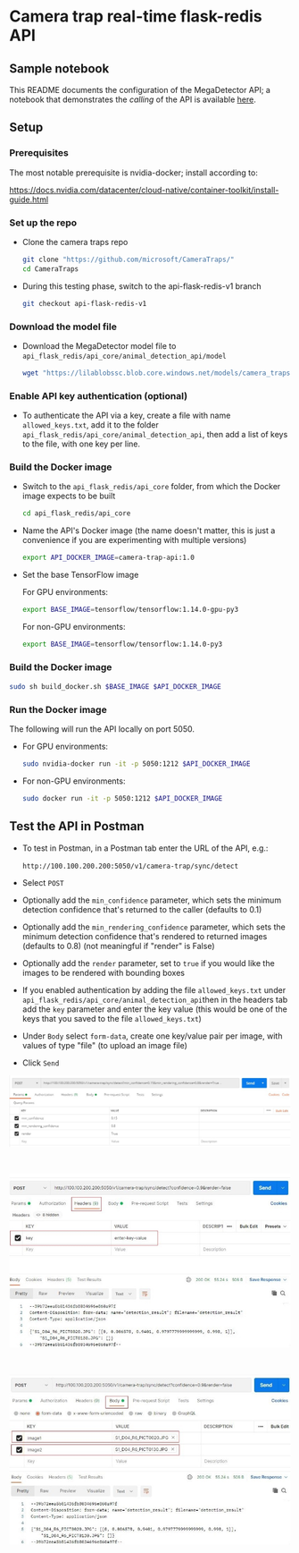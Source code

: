 # Camera trap real-time flask-redis API

## Sample notebook

This README documents the configuration of the MegaDetector API; a notebook that demonstrates the *calling* of the API is available [here](camera_trap_flask_api_test.ipynb).

## Setup

### Prerequisites

The most notable prerequisite is nvidia-docker; install according to:

<https://docs.nvidia.com/datacenter/cloud-native/container-toolkit/install-guide.html>


### Set up the repo

- Clone the camera traps repo

    ```bash
    git clone "https://github.com/microsoft/CameraTraps/"
    cd CameraTraps
    ```
    
- During this testing phase, switch to the api-flask-redis-v1 branch

    ```bash
    git checkout api-flask-redis-v1
    ````


### Download the model file

- Download the MegaDetector model file to `api_flask_redis/api_core/animal_detection_api/model`

    ```bash
    wget "https://lilablobssc.blob.core.windows.net/models/camera_traps/megadetector/md_v4.1.0/md_v4.1.0.pb" -O api_flask_redis/api_core/animal_detection_api/model/md_v4.1.0.pb
    ```

### Enable API key authentication (optional)

- To authenticate the API via a key, create a file with name `allowed_keys.txt`, add it to the folder `api_flask_redis/api_core/animal_detection_api`, then add a list of keys to the file, with one key per line.
 
 
### Build the Docker image

- Switch to the `api_flask_redis/api_core` folder, from which the Docker image expects to be built

    ```bash
    cd api_flask_redis/api_core
    ```

- Name the API's Docker image (the name doesn't matter, this is just a convenience if you are experimenting with multiple versions)

    ```bash
    export API_DOCKER_IMAGE=camera-trap-api:1.0
    ```

- Set the base TensorFlow image

    For GPU environments:

    ```bash
    export BASE_IMAGE=tensorflow/tensorflow:1.14.0-gpu-py3
    ```
    
    For non-GPU environments:
    
    ```bash
    export BASE_IMAGE=tensorflow/tensorflow:1.14.0-py3
    ```

### Build the Docker image

```bash
sudo sh build_docker.sh $BASE_IMAGE $API_DOCKER_IMAGE
```

### Run the Docker image

The following will run the API locally on port 5050.

- For GPU environments:

    ```bash
    sudo nvidia-docker run -it -p 5050:1212 $API_DOCKER_IMAGE
    ```

- For non-GPU environments:

    ```bash
    sudo docker run -it -p 5050:1212 $API_DOCKER_IMAGE
    ```

## Test the API in Postman

- To test in Postman, in a Postman tab enter the URL of the API, e.g.:

  `http://100.100.200.200:5050/v1/camera-trap/sync/detect`
  
 - Select `POST`
 - Optionally add the `min_confidence` parameter, which sets the minimum detection confidence that's returned to the caller (defaults to 0.1)
 - Optionally add the `min_rendering_confidence` parameter, which sets the minimum detection confidence that's rendered to returned images (defaults to 0.8) (not meaningful if "render" is False)
 - Optionally add the `render` parameter, set to `true` if you would like the images to be rendered with bounding boxes
 - If you enabled authentication by adding the file `allowed_keys.txt` under `api_flask_redis/api_core/animal_detection_api`then in the headers tab add the `key` parameter and enter the key value (this would be one of the keys that you saved to the file `allowed_keys.txt`)
 - Under `Body` select `form-data`, create one key/value pair per image, with values of type "file" (to upload an image file)
 - Click `Send`

![Test in postman](images/postman_url_params.jpg) 

<br/>

![Test in postman](images/postman_api_key.jpg)

<br/>

![Test in postman](images/postman_formdata_images.jpg)

<br/>